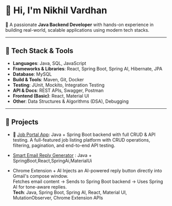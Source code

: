 # 👋 Hi, I'm Nikhil Vardhan

🎯 A passionate **Java Backend Developer** with hands-on experience in building real-world, scalable applications using modern tech stacks.

---

## 🔧 Tech Stack & Tools

- **Languages**: Java, SQL, JavaScript  
- **Frameworks & Libraries**: React, Spring Boot, Spring AI, Hibernate, JPA  
- **Database**: MySQL  
- **Build & Tools**: Maven, Git, Docker  
- **Testing**: JUnit, Mockito, Integration Testing  
- **API & Docs**: REST APIs, Swagger, Postman  
- **Frontend (Basic)**: React, Material UI  
- **Other**: Data Structures & Algorithms (DSA), Debugging

---
## 🚀 Projects
- 💼 [Job Portal App](https://github.com/Nikhil-Vardhan1911/jobportal): Java + Spring Boot backend with full CRUD & API testing.
   A full-featured job listing platform with CRUD operations, filtering, pagination, and end-to-end API testing.  

- [Smart Email Reply Generator](https://github.com/Nikhil-Vardhan1911/SmartEmail-Reply-Generator) : Java + SpringBoot,React,SpringAi,MaterialUi
- Chrome Extension + AI
Injects an AI-powered reply button directly into Gmail's compose window.  
Fetches email content → Sends to Spring Boot backend → Uses Spring AI for tone-aware replies.  
**Tech**: Java, Spring Boot, Spring AI, React, Material UI, MutationObserver, Chrome Extension APIs
